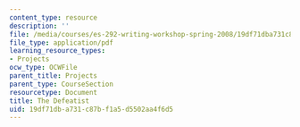 ```yaml
---
content_type: resource
description: ''
file: /media/courses/es-292-writing-workshop-spring-2008/19df71dba731c87bf1a5d5502aa4f6d5_MITES_292S08_the_def.pdf
file_type: application/pdf
learning_resource_types:
- Projects
ocw_type: OCWFile
parent_title: Projects
parent_type: CourseSection
resourcetype: Document
title: The Defeatist
uid: 19df71db-a731-c87b-f1a5-d5502aa4f6d5
---
```

